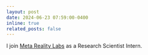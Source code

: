 ```yaml
---
layout: post
date: 2024-06-23 07:59:00-0400
inline: true
related_posts: false
---
```


I join [Meta Reality Labs](https://about.meta.com/realitylabs/) as a Research Scientist Intern.
